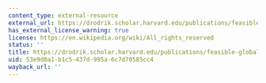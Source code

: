 ```yaml
---
content_type: external-resource
external_url: https://drodrik.scholar.harvard.edu/publications/feasible-globalizations
has_external_license_warning: true
license: https://en.wikipedia.org/wiki/All_rights_reserved
status: ''
title: https://drodrik.scholar.harvard.edu/publications/feasible-globalizations
uid: 53e9d0a1-b1c5-437d-995a-6c7d70585cc4
wayback_url: ''
---
```

